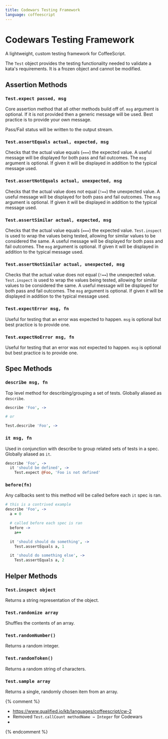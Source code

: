 ```yaml
---
title: Codewars Testing Framework
language: coffeescript
---
```


# Codewars Testing Framework

A lightweight, custom testing framework for CoffeeScript.

The `Test` object provides the testing functionality needed to validate a kata's requirements.
It is a frozen object and cannot be modified.

## Assertion Methods

### `Test.expect passed, msg`

Core assertion method that all other methods build off of.
`msg` argument is optional.
If it is not provided then a generic message will be used. Best practice is to provide your own message.

Pass/Fail status will be written to the output stream.

### `Test.assertEquals actual, expected, msg`

Checks that the actual value equals (`===`) the expected value.
A useful message will be displayed for both pass and fail outcomes.
The `msg` argument is optional.
If given it will be displayed in addition to the typical message used.

### `Test.assertNotEquals actual, unexpected, msg`

Checks that the actual value does not equal (`!==`) the unexpected value.
A useful message will be displayed for both pass and fail outcomes.
The `msg` argument is optional.
If given it will be displayed in addition to the typical message used.

### `Test.assertSimilar actual, expected, msg`

Checks that the actual value equals (`===`) the expected value.
`Test.inspect` is used to wrap the values being tested, allowing for similar values to be considered the same.
A useful message will be displayed for both pass and fail outcomes.
The `msg` argument is optional.
If given it will be displayed in addition to the typical message used.

### `Test.assertNotSimilar actual, unexpected, msg`

Checks that the actual value does not equal (`!==`) the unexpected value.
`Test.inspect` is used to wrap the values being tested, allowing for similar values to be considered the same.
A useful message will be displayed for both pass and fail outcomes.
The `msg` argument is optional.
If given it will be displayed in addition to the typical message used.

### `Test.expectError msg, fn`

Useful for testing that an error was expected to happen.
`msg` is optional but best practice is to provide one.

### `Test.expectNoError msg, fn`

Useful for testing that an error was not expected to happen.
`msg` is optional but best practice is to provide one.

## Spec Methods

### `describe msg, fn`

Top level method for describing/grouping a set of tests.
Globally aliased as `describe`.

```coffee
describe 'Foo', ->

# or

Test.describe 'Foo', ->
```

### `it msg, fn`

Used in conjunction with describe to group related sets of tests in a spec.
Globally aliased as `it`.

```coffee
describe 'Foo', ->
  it 'should be defined', ->
    Test.expect @Foo, 'Foo is not defined'
```

### `before(fn)`

Any callbacks sent to this method will be called before each `it` spec is ran.

```coffee
# this is a contrived example
describe 'Foo', ->
  a = 0

  # called before each spec is ran
  before ->
    a++

  it 'should should do something', ->
    Test.assertEquals a, 1

  it 'should do something else', ->
    Test.assertEquals a, 2
```

## Helper Methods

### `Test.inspect object`

Returns a string representation of the object.

### `Test.randomize array`

Shuffles the contents of an array.

### `Test.randomNumber()`

Returns a random integer.

### `Test.randomToken()`

Returns a random string of characters.

### `Test.sample array`

Returns a single, randomly chosen item from an array.


{% comment %}

- <https://www.qualified.io/kb/languages/coffeescript/cw-2>
- Removed `Test.callCount methodName → Integer` for Codewars
-
{% endcomment %}
